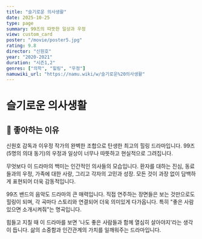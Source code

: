 ```yaml
---
title: "슬기로운 의사생활"
date: 2025-10-25
type: page
summary: 99즈의 따뜻한 일상과 우정
view: custom_card
poster: "/movie/poster5.jpg"
rating: 9.8
director: "신원호"
year: "2020-2021"
duration: "시즌1,2"
genres: ["의학", "힐링", "우정"]
namuwiki_url: "https://namu.wiki/w/슬기로운%20의사생활"
---
```


# 슬기로운 의사생활

## 💭 좋아하는 이유

신원호 감독과 이우정 작가의 완벽한 조합으로 탄생한 최고의 힐링 드라마입니다. 99즈(5명의 의대 동기)의 우정과 일상이 너무나 따뜻하고 현실적으로 그려집니다.

무엇보다 이 드라마의 백미는 인간적인 의사들의 모습입니다. 환자를 대하는 진심, 동료들과의 우정, 가족에 대한 사랑, 그리고 각자의 고민과 성장. 모든 것이 과장 없이 담백하게 표현되어 더욱 감동적입니다.

99즈 밴드의 음악도 드라마의 큰 매력입니다. 직접 연주하는 장면들은 보는 것만으로도 힐링이 되며, 각 곡마다 스토리와 연결되어 더욱 의미있게 다가옵니다. 특히 "좋은 사람 있으면 소개시켜줘"는 명곡입니다.

힘들고 지칠 때 이 드라마를 보면 '나도 좋은 사람들과 함께 열심히 살아야지'라는 생각이 듭니다. 삶의 소중함과 인간관계의 가치를 일깨워주는 드라마입니다.

